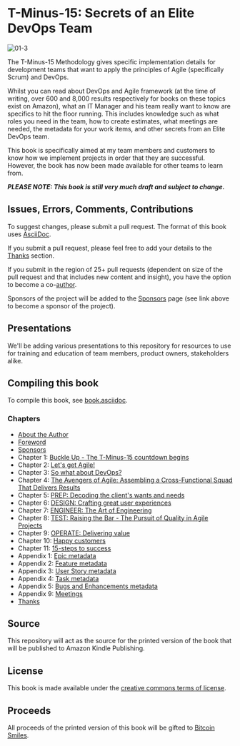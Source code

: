 # T-Minus-15: Secrets of an Elite DevOps Team

![01-3](https://user-images.githubusercontent.com/26070818/212311870-b6109060-eb98-4b7e-8c03-3ec9f7739ac8.png)

The T-Minus-15 Methodology gives specific implementation details for development teams that want to apply the principles of Agile (specifically Scrum) and DevOps.

Whilst you can read about DevOps and Agile framework (at the time of writing, over 600 and 8,000 results respectively for books on these topics exist on Amazon), what an IT Manager and his team really want to know are specifics to hit the floor running. This includes knowledge such as what roles you need in the team, how to create estimates, what meetings are needed, the metadata for your work items, and other secrets from an Elite DevOps team.

This book is specifically aimed at my team members and customers to know how we implement projects in order that they are successful. However, the book has now been made available for other teams to learn from.

**_PLEASE NOTE: This book is still very much draft and subject to change._**

## Issues, Errors, Comments, Contributions

To suggest changes, please submit a pull request. The format of this book uses [AsciiDoc](https://docs.asciidoctor.org/asciidoc/latest/).

If you submit a pull request, please feel free to add your details to the [Thanks](https://github.com/BenGWeeks/T-Minus-15/blob/main/thanks.asciidoc) section.

If you submit in the region of 25+ pull requests (dependent on size of the pull request and that includes new content and insight), you have the option to become a co-[author](https://github.com/BenGWeeks/T-Minus-15/blob/main/about-the-author.asciidoc).

Sponsors of the project will be added to the [Sponsors](https://github.com/BenGWeeks/T-Minus-15/blob/main/sponsors.asciidoc) page (see link above to become a sponsor of the project).

## Presentations

We'll be adding various presentations to this repository for resources to use for training and education of team members, product owners, stakeholders alike.

## Compiling this book

To compile  this book, see [book.asciidoc](https://github.com/BenGWeeks/T-Minus-15/blob/main/book.asciidoc).

### Chapters

+ [About the Author](https://github.com/BenGWeeks/T-Minus-15/blob/main/about-the-author.asciidoc)
+ [Foreword](https://github.com/BenGWeeks/T-Minus-15/blob/main/foreword.asciidoc)
+ [Sponsors](https://github.com/BenGWeeks/T-Minus-15/blob/main/sponsors.asciidoc)
+ Chapter 1: [Buckle Up - The T-Minus-15 countdown begins](https://github.com/BenGWeeks/T-Minus-15/blob/main/chapters/buckle-up.asciidoc)
+ Chapter 2: [Let's get Agile!](https://github.com/BenGWeeks/T-Minus-15/blob/main/chapters/lets-get-agile.asciidoc)
+ Chapter 3: [So what about DevOps?](https://github.com/BenGWeeks/T-Minus-15/blob/main/chapters/so-what-about-devops.asciidoc)
+ Chapter 4: [The Avengers of Agile: Assembling a Cross-Functional Squad That Delivers Results](https://github.com/BenGWeeks/T-Minus-15/blob/main/chapters/the-avengers-of-agile.asciidoc)
+ Chapter 5: [PREP: Decoding the client's wants and needs](https://github.com/BenGWeeks/T-Minus-15/blob/main/chapters/decoding-the-clients-wants-and-needs.asciidoc)
+ Chapter 6: [DESIGN: Crafting great user experiences](https://github.com/BenGWeeks/T-Minus-15/blob/main/chapters/crafting-great-user-experiences.asciidoc)
+ Chapter 7: [ENGINEER: The Art of Engineering](https://github.com/BenGWeeks/T-Minus-15/blob/main/chapters/the-art-of-engineering.asciidoc)
+ Chapter 8: [TEST: Raising the Bar - The Pursuit of Quality in Agile Projects](https://github.com/BenGWeeks/T-Minus-15/blob/main/chapters/raising-the-bar.asciidoc)
+ Chapter 9: [OPERATE: Delivering value](https://github.com/BenGWeeks/T-Minus-15/blob/main/chapters/delivering-value.asciidoc)
+ Chapter 10: [Happy customers](https://github.com/BenGWeeks/T-Minus-15/blob/main/chapters/happy-customers.asciidoc)
+ Chapter 11: [15-steps to success](https://github.com/BenGWeeks/T-Minus-15/blob/main/chapters/15-steps-to-success.asciidoc)
+ Appendix 1: [Epic metadata](https://github.com/BenGWeeks/T-Minus-15/blob/main/appendices/epic-metadata.asciidoc)
+ Appendix 2: [Feature metadata](https://github.com/BenGWeeks/T-Minus-15/blob/main/appendices/feature-metadata.asciidoc)
+ Appendix 3: [User Story metadata](https://github.com/BenGWeeks/T-Minus-15/blob/main/appendices/user-story-metadata.asciidoc)
+ Appendix 4: [Task metadata](https://github.com/BenGWeeks/T-Minus-15/blob/main/appendices/task-metadata.asciidoc)
+ Appendix 5: [Bugs and Enhancements metadata](https://github.com/BenGWeeks/T-Minus-15/blob/main/appendices/bugs-and-enhancements-metadata.asciidoc)
+ Appendix 9: [Meetings](https://github.com/BenGWeeks/T-Minus-15/blob/main/appendices/meetings.asciidoc)
+ [Thanks](https://github.com/BenGWeeks/T-Minus-15/blob/main/thanks.asciidoc)

## Source

This repository will act as the source for the printed version of the book that will be published to Amazon Kindle Publishing.

## License

This book is made available under the [creative commons terms of license](https://github.com/BenGWeeks/T-Minus-15/blob/main/LICENSE.md).

## Proceeds

All proceeds of the printed version of this book will be gifted to [Bitcoin Smiles](https://bitcoinsmiles.org/).
